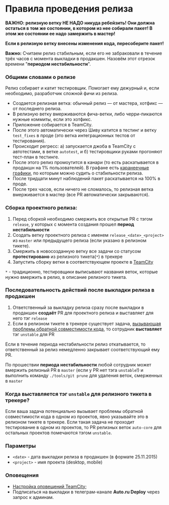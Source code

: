 # Правила проведения релиза

**ВАЖНО: релизную ветку НЕ НАДО никуда ребейзить! Они должна остаться в том же состоянии, в котором из нее собирали пакет!
В этом же состоянии ее надо замержить в мастер!**

**Если в релизную ветку внесены изменения кода, пересоберите пакет!**

**Важно:** Считаем релиз стабильным, если его не забраковали в течение трёx часов с момента выкладки в продакшен. Назовём этот отрезок времени "**периодом нестабильности**".

### Общими словами о релизе
Релиз собирает и катит тестировщик. Помогает ему дежурный и, если необходимо, разработчик сложной фичи из релиза.

* Создается релизная ветка: обычный релиз — от мастера, хотфикс — от последнего релиза.
* В релизную ветку вмерживаются фича-ветки, либо черри-пикаются нужные коммиты, если это хотфикс.
* Приложение собирается в TeamCity.
* После этого автоматически через Шиву катится в тестинг и ветку `test_fixes` в проде (это ветка интеграционных тестов от тестирования).
* Происходит регресс: а) запускается джоба в TeamCity с автотестами, в ветке `autotest`, и б) тестировщики руками прогоняют тест-план в тестинге.
* После этого релиз промоутится в канари (то есть раскатывается в продакшн на 1% пользователей). В графане есть [каранеечные графики](https://grafana.vertis.yandex-team.ru/d/-ijMOSW7z/autoru-nodejs-frontends-canary?orgId=1&refresh=1m&var-datasource=Prometheus&var-job=af-desktop), по которым можно судить о стабильности релиза.
* После тридцати минут наблюдений пакет раскатывается на 100% в проде.
* После трех часов, если ничего не сломалось, то релизная ветка вмерживается в мастер (все PR автоматически закрываются).

### Сборка проектного релиза:
 1. Перед сборкой необходимо смержить все открытые PR с тэгом `release`, у которых с момента создания
 прошел **период нестабильности**
 2. Создать ветку проектного релиза с именем `release_<date>_<project>` из `master` или предыдущего релиза (если указано в релизном тикете).
 3. Смержить в новосозданную ветку все задачи со статусом **протестировано** из релизного тикета(`*`) в трекере
 4. Запустить сборку ветки в соответствующем проекте в [TeamCity](https://t.vertis.yandex-team.ru/project/vs_frontend_Applications_AuroRuFrontendRepo)

`*` - традиционно, тестировщики выписывают названия веток, которые нужно вмержить в релиз, в описание релизного тикета.

### Последовательность действий после выкладки релиза в продакшен
1. Ответственный за выкладку релиза сразу после выкладки в продакшен **создаёт** PR для проектного релиза
и выставляет для него тэг `release`
2. Если в релизном тикете в трекере существует задача, [вызывающая проблемы обратной совместимости кода](#core_is_unstable),
то сотрудник **выставляет** тэг `unstable` для PR

Если в течение периода нестабильности релиз откатывается, то ответственный за релиз немедленно закрывает соответствующий ему PR.

По прошествии **периода нестабильности** любой сотрудник может вмержить релизный PR в `master` (если у PR нет тэга `unstable`!) и выполнить команду `./tools/git prune` для удаления веток, смерженных в `master`

### Когда выставляется тэг `unstable` для релизного тикета в трекере?
Если ваша задача потенциально вызывает проблемы обратной совместимости кода в одном из проектов, явно указывайте это в релизном тикете в трекере. Если такая задача не проходит тестирование в одном из проектов,
то PR релизных веток `auto-core` для остальных проектов помечаются тэгом `unstable`.

### Параметры
- `<date>` - дата выкладки релиза в продакшен (в формате 25.11.2015)
- `<project>` - имя проекта (desktop, mobile)

###  Оповещения
* [Настройка оповещений TeamCity](https://wiki.yandex-team.ru/autoru-dev/build/teamcity-notifications/);
* Подписаться на выкладки в телеграм-канале **Auto.ru Deploy** через запрос к админам.
